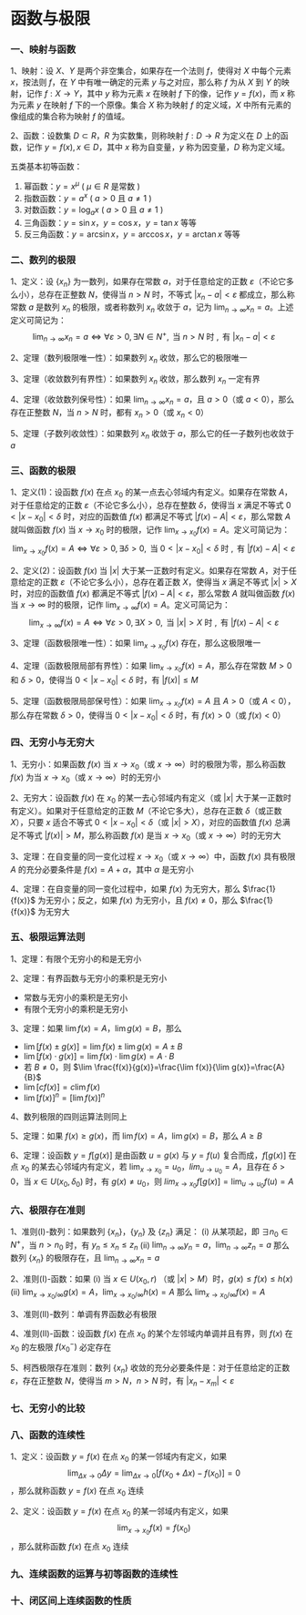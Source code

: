 # 函数与极限


### 一、映射与函数

1、映射：设 $X$、$Y$ 是两个非空集合，如果存在一个法则 $f$，使得对 $X$ 中每个元素 $x$，按法则 $f$，在 $Y$ 中有唯一确定的元素 $y$ 与之对应，那么称 $f$ 为从 $X$ 到 $Y$ 的映射，记作 $f:X \to Y$，其中 $y$ 称为元素 $x$ 在映射 $f$ 下的像，记作 $y=f(x)$，而 $x$ 称为元素 $y$ 在映射 $f$ 下的一个原像。集合 $X$ 称为映射 $f$ 的定义域，$X$ 中所有元素的像组成的集合称为映射 $f$ 的值域。

2、函数：设数集 $D \subset R$，$R$ 为实数集，则称映射 $f:D \to R$ 为定义在 $D$ 上的函数，记作 $y=f(x), x \in D$，其中 $x$ 称为自变量，$y$ 称为因变量，$D$ 称为定义域。

五类基本初等函数：
1. 幂函数：$y=x^{\mu}$ ( $\mu \in R$ 是常数 )
2. 指数函数：$y=a^{x}$ ( $a>0$ 且 $a \neq 1$ )
3. 对数函数：$y=\log_ax$ ( $a>0$ 且 $a \neq 1$ )
4. 三角函数：$y=\sin x$，$y=\cos x$，$y=\tan x$ 等等
5. 反三角函数：$y=\arcsin x$，$y=\arccos x$，$y=\arctan x$ 等等

### 二、数列的极限

1、定义：设 {$x_n$} 为一数列，如果存在常数 $a$，对于任意给定的正数 $\varepsilon$（不论它多么小），总存在正整数 $N$，使得当 $n>N$ 时，不等式 $|x_n - a| < \varepsilon$ 都成立，那么称常数 $a$ 是数列 $x_n$ 的极限，或者称数列 $x_n$ 收敛于 $a$，记为 $\lim_{n \to \infty} x_n=a$。上述定义可简记为：
$$\lim_{n \to \infty} x_n=a \iff \forall \varepsilon>0, \exists N \in N^{+}, \text{ 当 } n>N \text{ 时 }, \text{ 有 } |x_n-a|<\varepsilon $$

2、定理（数列极限唯一性）：如果数列 $x_n$ 收敛，那么它的极限唯一

3、定理（收敛数列有界性）：如果数列 $x_n$ 收敛，那么数列 $x_n$ 一定有界

4、定理（收敛数列保号性）：如果 $\lim_{n \to \infty}x_n=a$，且 $a>0$（或 $a < 0$），那么存在正整数 $N$，当 $n>N$ 时，都有 $x_n>0$（或 $x_n < 0$）

5、定理（子数列收敛性）：如果数列 $x_n$ 收敛于 $a$，那么它的任一子数列也收敛于 $a$

### 三、函数的极限

1、定义(1)：设函数 $f(x)$ 在点 $x_0$ 的某一点去心邻域内有定义。如果存在常数 $A$，对于任意给定的正数 $\varepsilon$（不论它多么小），总存在整数 $\delta$，使得当 $x$ 满足不等式 $0<|x-x_0|<\delta$ 时，对应的函数值 $f(x)$ 都满足不等式 $|f(x)-A|<\varepsilon$，那么常数 $A$ 就叫做函数 $f(x)$ 当 $x \to x_0$ 时的极限，记作 $\lim_{x \to x_0}f(x)=A$。定义可简记为：
$$\lim_{x \to x_0}f(x)=A \iff \forall \varepsilon>0, \exists \delta>0, \text{ 当 } 0<|x-x_0|<\delta \text{ 时 }, \text{ 有 } |f(x)-A|<\varepsilon$$

2、定义(2)：设函数 $f(x)$ 当 $|x|$ 大于某一正数时有定义。如果存在常数 $A$，对于任意给定的正数 $\varepsilon$（不论它多么小），总存在着正数 $X$，使得当 $x$ 满足不等式 $|x|>X$ 时，对应的函数值 $f(x)$ 都满足不等式 $|f(x)-A|<\varepsilon$，那么常数 $A$ 就叫做函数 $f(x)$ 当 $x \to \infty$ 时的极限，记作 $\lim_{x \to \infty} f(x)=A$。定义可简记为：
$$\lim_{x \to \infty}f(x)=A \iff \forall \varepsilon>0, \exists X>0, \text{ 当 } |x|>X \text{ 时 }, \text{ 有 } |f(x)-A|<\varepsilon$$

3、定理（函数极限唯一性）：如果 $\lim_{x \to x_0}f(x)$ 存在，那么这极限唯一

4、定理（函数极限局部有界性）：如果 $\lim_{x \to x_0}f(x)=A$，那么存在常数 $M>0$ 和 $\delta >0$，使得当 $0<|x-x_0|<\delta$ 时，有 $|f(x)| \leq M$

5、定理（函数极限局部保号性）：如果 $\lim_{x \to x_0}f(x)=A$ 且 $A>0$（或 $A < 0$），那么存在常数 $\delta >0$，使得当 $0<|x-x_0|<\delta$ 时，有 $f(x)>0$（或 $f(x)< 0$）

### 四、无穷小与无穷大

1、无穷小：如果函数 $f(x)$ 当 $x \to x_0$（或 $x \to \infty$）时的极限为零，那么称函数 $f(x)$ 为当 $x \to x_0$（或 $x \to \infty$）时的无穷小

2、无穷大：设函数 $f(x)$ 在 $x_0$ 的某一去心邻域内有定义（或 $|x|$ 大于某一正数时有定义）。如果对于任意给定的正数 $M$（不论它多大），总存在正数 $\delta$（或正数 $X$），只要 $x$ 适合不等式 $0<|x-x_0|<\delta$（或 $|x|>X$），对应的函数值 $f(x)$ 总满足不等式 $|f(x)|>M$，那么称函数 $f(x)$ 是当 $x \to x_0$（或 $x \to \infty$）时的无穷大

3、定理：在自变量的同一变化过程 $x \to x_0$（或 $x \to \infty$）中，函数 $f(x)$ 具有极限 $A$ 的充分必要条件是 $f(x)=A+\alpha$，其中 $\alpha$ 是无穷小

4、定理：在自变量的同一变化过程中，如果 $f(x)$ 为无穷大，那么 $\frac{1}{f(x)}$ 为无穷小；反之，如果 $f(x)$ 为无穷小，且 $f(x) \neq 0$，那么 $\frac{1}{f(x)}$ 为无穷大

### 五、极限运算法则

1、定理：有限个无穷小的和是无穷小

2、定理：有界函数与无穷小的乘积是无穷小
 - 常数与无穷小的乘积是无穷小
 - 有限个无穷小的乘积是无穷小

3、定理：如果 $\lim f(x)=A$，$\lim g(x)=B$，那么
 - $\lim [f(x) \pm g(x)]=\lim f(x) \pm \lim g(x) = A \pm B$
 - $\lim [f(x) \cdot g(x)]=\lim f(x) \cdot \lim g(x) = A \cdot B$
 - 若 $B \neq 0$，则 $\lim \frac{f(x)}{g(x)}=\frac{\lim f(x)}{\lim g(x)}=\frac{A}{B}$
 - $\lim [cf(x)]=c \lim f(x)$
 - $\lim [f(x)]^n=[\lim f(x)]^n$

4、数列极限的四则运算法则同上

5、定理：如果 $f(x) \geq g(x)$，而 $\lim f(x)=A$，$\lim g(x)=B$，那么 $A \geq B$

6、定理：设函数 $y=f[g(x)]$ 是由函数 $u=g(x)$ 与 $y=f(u)$ 复合而成，$f[g(x)]$ 在点 $x_0$ 的某去心邻域内有定义，若 $\lim_{x \to x_0}=u_0$，$lim_{u \to u_0}=A$，且存在 $\delta >0$，当 $x \in U(x_0,\delta_0)$ 时，有 $g(x) \neq u_0$，则 $lim_{x \to x_0}f[g(x)]=\lim_{u \to u_0}f(u)=A$

### 六、极限存在准则

1、准则(I)-数列：如果数列 {$x_n$}，{$y_n$} 及 {$z_n$} 满足：
(i) 从某项起，即 $\exists n_0 \in N^{+}$，当 $n>n_0$  时，有 $y_n \leq x_n \leq z_n$
(ii) $\lim_{n \to \infty} y_n=a$，$\lim_{n \to \infty}z_n=a$
那么数列 {$x_n$} 的极限存在，且 $\lim_{n \to \infty}x_n=a$

2、准则(I)-函数：如果
(i) 当 $x \in U(x_0, r)$ （或 $|x|>M$）时，$g(x) \leq f(x) \leq h(x)$
(ii) $\lim_{x \to x_0/\infty} g(x)=A$，$\lim_{x \to x_0/\infty}h(x)=A$
那么 $\lim_{x \to x_0/\infty} f(x)=A$

3、准则(II)-数列：单调有界函数必有极限

4、准则(II)-函数：设函数 $f(x)$ 在点 $x_0$ 的某个左邻域内单调并且有界，则 $f(x)$ 在 $x_0$ 的左极限 $f(x_0^{-})$ 必定存在
  
5、柯西极限存在准则：数列 {$x_n$} 收敛的充分必要条件是：对于任意给定的正数 $\varepsilon$，存在正整数 $N$，使得当 $m>N$，$n>N$ 时，有 $|x_n-x_m| < \varepsilon$

### 七、无穷小的比较

### 八、函数的连续性

1、定义：设函数 $y=f(x)$ 在点 $x_0$ 的某一邻域内有定义，如果 
$$\lim_{\Delta x \to 0} \Delta y = \lim_{\Delta x \to 0}[f(x_0+\Delta x)-f(x_0)]=0 $$
，那么就称函数 $y=f(x)$ 在点 $x_0$ 连续

2、定义：设函数 $y=f(x)$ 在点 $x_0$ 的某一邻域内有定义，如果 
$$\lim_{x \to x_0} f(x)=f(x_0)$$
，那么就称函数 $f(x)$ 在点 $x_0$ 连续

### 九、连续函数的运算与初等函数的连续性

### 十、闭区间上连续函数的性质

